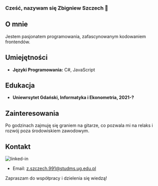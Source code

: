 ### Cześć, nazywam się Zbigniew Szczech 👋
## O mnie
Jestem pasjonatem programowania, zafascynowanym kodowaniem frontendów. 

## Umiejętności
- **Języki Programowania:** C#, JavaScript

## Edukacja
- **Uniewrsytet Gdański, Informatyka i Ekonometria, 2021-?**

## Zainteresowania
Po godzinach zajmuję się graniem na gitarze, co pozwala mi na relaks i rozwój poza środowiskiem zawodowym.

## Kontakt
[<img align="left" alt="linked-in" src="https://img.shields.io/badge/linkedin-%230077B5.svg?&style=for-the-badge&logo=linkedin&logoColor=white" />](https://www.linkedin.com/in/mohammad-faisal-2665b5134)<br>
- Email: z.szczech.991@studms.ug.edu.pl

Zapraszam do współpracy i dzielenia się wiedzą!




